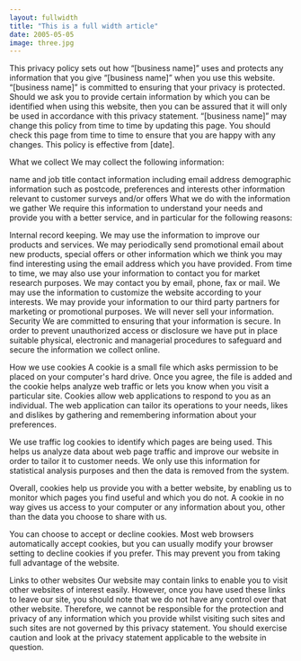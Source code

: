 ```yaml
---
layout: fullwidth
title: "This is a full width article"
date: 2005-05-05
image: three.jpg
---
```


This privacy policy sets out how “[business name]” uses and protects any information that you give “[business name]” when you use this website.
“[business name]” is committed to ensuring that your privacy is protected. Should we ask you to provide certain information by which you can be identified when using this website, then you can be assured that it will only be used in accordance with this privacy statement.
“[business name]” may change this policy from time to time by updating this page. You should check this page from time to time to ensure that you are happy with any changes. This policy is effective from [date].

What we collect 
We may collect the following information:

name and job title
contact information including email address
demographic information such as postcode, preferences and interests
other information relevant to customer surveys and/or offers
What we do with the information we gather
We require this information to understand your needs and provide you with a better service, and in particular for the following reasons:

Internal record keeping.
We may use the information to improve our products and services.
We may periodically send promotional email about new products, special offers or other information which we think you may find interesting using the email address which you have provided. 
From time to time, we may also use your information to contact you for market research purposes. We may contact you by email, phone, fax or mail.
We may use the information to customize the website according to your interests.
We may provide your information to our third party partners for marketing or promotional purposes.
We will never sell your information.
Security 
We are committed to ensuring that your information is secure. In order to prevent unauthorized access or disclosure we have put in place suitable physical, electronic and managerial procedures to safeguard and secure the information we collect online.

How we use cookies 
A cookie is a small file which asks permission to be placed on your computer's hard drive. Once you agree, the file is added and the cookie helps analyze web traffic or lets you know when you visit a particular site. Cookies allow web applications to respond to you as an individual. The web application can tailor its operations to your needs, likes and dislikes by gathering and remembering information about your preferences. 

We use traffic log cookies to identify which pages are being used. This helps us analyze data about web page traffic and improve our website in order to tailor it to customer needs. We only use this information for statistical analysis purposes and then the data is removed from the system. 

Overall, cookies help us provide you with a better website, by enabling us to monitor which pages you find useful and which you do not. A cookie in no way gives us access to your computer or any information about you, other than the data you choose to share with us. 

You can choose to accept or decline cookies. Most web browsers automatically accept cookies, but you can usually modify your browser setting to decline cookies if you prefer. This may prevent you from taking full advantage of the website.

Links to other websites
Our website may contain links to enable you to visit other websites of interest easily. However, once you have used these links to leave our site, you should note that we do not have any control over that other website. Therefore, we cannot be responsible for the protection and privacy of any information which you provide whilst visiting such sites and such sites are not governed by this privacy statement. You should exercise caution and look at the privacy statement applicable to the website in question.
 